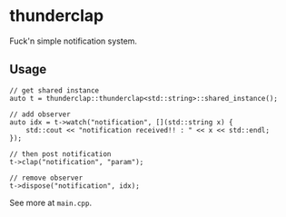 # thunderclap
Fuck'n simple notification system.

## Usage
```
// get shared instance
auto t = thunderclap::thunderclap<std::string>::shared_instance();

// add observer
auto idx = t->watch("notification", [](std::string x) {
	std::cout << "notification received!! : " << x << std::endl;
});

// then post notification
t->clap("notification", "param");

// remove observer
t->dispose("notification", idx);
```
See more at `main.cpp`.